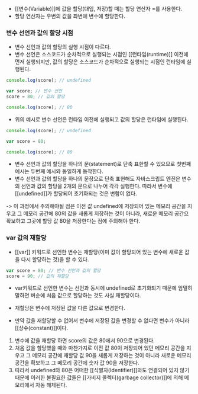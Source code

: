 - [[변수(Variable)]]에 값을 할당(대입, 저장)할 때는 할당 연산자 =를 사용한다.
- 할당 연산자는 우변의 값을 좌변에 변수에 할당한다.


### 변수 선언과 값의 할당 시점
- 변수 선언과 값의 할당의 실행 시점이 다르다.
- 변수 선언은 소스코드가 순차적으로 실행되는 시점인 [[런타임(runtime)]] 이전에 먼저 실행되지만, 값의 할당은 소스코드가 순차적으로 실행되는 시점인 런타임에 실행된다.

```js
console.log(score); // undefined

var score; // 변수 선언
score = 80; // 값의 할당

console.log(score); // 80
```

- 위의 예시로 변수 선언은 런타임 이전에 실행되고 값의 할당은 런타임에 실행된다.

```js
console.log(score); // undefined

var score = 80;

console.log(score); // 80
```

- 변수 선언과 값의 할당을 하나의 문(statement)로 단축 표한할 수 있으므로 첫번째 예시는 두번째 예시와 동일하게 동작한다.
- 변수 선언과 값의 할당을 하나의 문장으로 단축 표현해도 자바스크립트 엔진은 변수의 선언과 값의 할당을 2개의  문으로 나누어 각각 실행한다. 따라서 변수에 [[undefined]]가 할당되어 초기화되는 것은 변함이 없다.

-> 이 과정에서 주의해야될 점은 이전 값 undefined에 저장되어 있는 메모리 공간을 지우고 그 메모리 공간에 80의 값을 새롭게 저장하는 것이 아니라, 새로운 메모리 공간으 확보하고 그곳에 할당 값 80을 저장한다는 점에 주의해야 한다.


### var 값의 재할당
- [[var]] 키워드로 선언한 변수는 재할당(이미 값이 할당되어 있는 변수에 새로운 값을 다시 할당하는 것)을 할 수 있다.

```js
var score = 80; // 변수 선언과 값의 할당
score = 90; // 값의 재할당
```

- var키워드로 선언한 변수는 선언과 동시에 undefined로 초기화되기 때문에 엄밀히 말하면 벼순에 처음 값으로 할당하는 것도 사실 재할당이다.

- 재할당은 변수에 저장된 값을 다른 값으로 변경한다.
- 만약 값을 재할당할 수 없어서 변수에 저장된 값을 변경할 수 없다면 변수가 아니라 [[상수(constant)]]이다.

1. 변수에 값을 재할당 하면 score의 값은 80에서 90으로 변경된다.
2. 처음 값을 할당했을 때와 마찬가지로 이전 값 80이 저장되어 있던 메모리 공간을 지우고 그 메모리 공간에 재할당 값 90을 새롭게 저장하는 것이 아니라 새로운 메모리 공간을 확보하고 그 메모리 공간에 숫자 값 90을 저장한다.
3. 따라서 undefined와 80은 어떠한 [[식별자(Identifier)]]와도 연결되어 있지 않기 때문에 이러한 불필요한 값들은 [[가비지 콜렉터(garbage collector)]]에 의해 메모리에서 자동 해제된다.